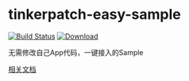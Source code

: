 # tinkerpatch-easy-sample

[![Build Status](https://travis-ci.org/TinkerPatch/tinkerpatch-easy-sample.svg?branch=master)](https://travis-ci.org/TinkerPatch/tinkerpatch-easy-sample)
[ ![Download](https://api.bintray.com/packages/simsun/maven/tinkerpatch-android-sdk/images/download.svg) ](https://bintray.com/simsun/maven/tinkerpatch-android-sdk/_latestVersion)

无需修改自己App代码，一键接入的Sample

[相关文档](http://tinkerpatch.com/Docs/intro)
